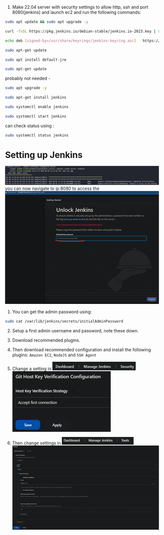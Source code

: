 1. Make 22.04 server with security settings to allow http, ssh and port 8080(jenkins) and launch ec2 and run the following commands:

```bash
sudo apt update && sudo apt upgrade -y
```

```bash
curl -fsSL https://pkg.jenkins.io/debian-stable/jenkins.io-2023.key | sudo tee   /usr/share/keyrings/jenkins-keyring.asc > /dev/null
```

```bash
echo deb [signed-by=/usr/share/keyrings/jenkins-keyring.asc]   https://pkg.jenkins.io/debian-stable binary/ | sudo tee   /etc/apt/sources.list.d/jenkins.list > /dev/null
```

```bash
sudo apt-get update
```

```bash
sudo apt install default-jre
```

```bash
sudo apt-get update
```

probably not needed - 

```bash
sudo apt upgrade -y
```

```bash
sudo apt-get install jenkins
```

```bash
sudo systemctl enable jenkins
```

```bash
sudo systemctl start jenkins
```

can check status using : 

```bash
sudo systemctl status jenkins
```

# Setting up Jenkins

![Alt text](imgs-jserver/2.png)
you can now navigate to ip:8080 to access the 
![Alt text](imgs-jserver/1.png)
1. You can get the admin password using:
```bash
sudo cat /var/lib/jenkins/secrets/initialAdminPassword
```
2. Setup a first admin username and password, note these down.
3. Download recommended plugins.
4. Then download recommended configuration and install the following plugins: `Amazon EC2`, `NodeJS` and `SSH Agent`

5. Change a setting in
![Alt text](imgs-jserver/4.png)
![Alt text](imgs-jserver/5.png)
6. Then change settings in
![Alt text](imgs-jserver/6.png)
![Alt text](imgs-jserver/7.png)